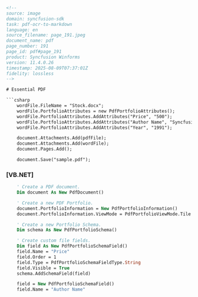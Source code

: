 ```html
<!-- 
source: image
domain: syncfusion-sdk
task: pdf-ocr-to-markdown
language: en
source_filename: page_191.jpeg
document_name: pdf
page_number: 191
page_id: pdf#page_191
product: Syncfusion Winforms
version: 11.4.0.26
timestamp: 2025-08-09T07:37:01Z
fidelity: lossless
-->

# Essential PDF

```csharp
    wordFile.FileName = "Stock.docx";
    wordFile.PortfolioAttributes = new PdfPortfolioAttributes();
    wordFile.PortfolioAttributes.AddAttributes("Price", "500");
    wordFile.PortfolioAttributes.AddAttributes("Author Name", "Syncfusion");
    wordFile.PortfolioAttributes.AddAttributes("Year", "1991");

    document.Attachments.Add(pdfFile);
    document.Attachments.Add(wordFile);
    document.Pages.Add();

    document.Save("sample.pdf");
```

### [VB.NET]

```vb
    ' Create a PDF document.
    Dim document As New PdfDocument()

    ' Create a new PDF Portfolio.
    document.PortfolioInformation = New PdfPortfolioInformation()
    document.PortfolioInformation.ViewMode = PdfPortfolioViewMode.Tile

    ' Create a new Portfolio Schema.
    Dim schema As New PdfPortfolioSchema()

    ' Create custom file fields.
    Dim field As New PdfPortfolioSchemaField()
    field.Name = "Price"
    field.Order = 1
    field.Type = PdfPortfolioSchemaFieldType.String
    field.Visible = True
    schema.AddSchemaField(field)

    field = New PdfPortfolioSchemaField()
    field.Name = "Author Name"
```
```